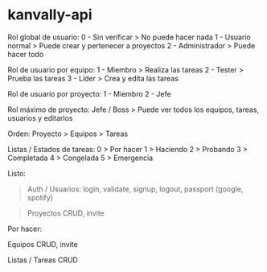 # kanvally-api

Rol global de usuario:
  0 - Sin verificar   > No puede hacer nada
  1 - Usuario normal  > Puede crear y pertenecer a proyectos
  2 - Administrador   > Puede hacer todo

Rol de usuario por equipo:
  1 - Miembro     > Realiza las tareas
  2 - Tester      > Prueba las tareas
  3 - Líder       > Crea y edita las tareas

Rol de usuario por proyecto:
  1 - Miembro
  2 - Jefe

Rol máximo de proyecto: Jefe / Boss > Puede ver todos los equipos, tareas, usuarios y editarlos

Orden:
  Proyecto > Equipos > Tareas

Listas / Estados de tareas:
  0 > Por hacer
  1 > Haciendo
  2 > Probando
  3 > Completada
  4 > Congelada
  5 > Emergencia

Listo:
  >Auth / Usuarios:
    login, validate, signup, logout, passport (google, spotify)
  
  >Proyectos
    CRUD, invite

Por hacer:

  Equipos
    CRUD, invite

  Listas / Tareas
    CRUD